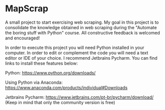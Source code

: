 # MapScrap
A small project to start exercising web scraping. My goal in this project is to consolidate the knowledge obtained in web scraping during the "Automate the boring stuff with Python" course. All constructive feedback is welcomed and encouraged!

In order to execute this project you will need Python installed in your computer. In order to edit or complement the code you will need a text editor or IDE of your choice. I recommend Jetbrains Pycharm. You can find links to install these features below:

Python: https://www.python.org/downloads/

Using Python via Anaconda: https://www.anaconda.com/products/individual#Downloads

Jetbrains Pycharm: https://www.jetbrains.com/pt-br/pycharm/download/  (Keep in mind that only the community version is free)